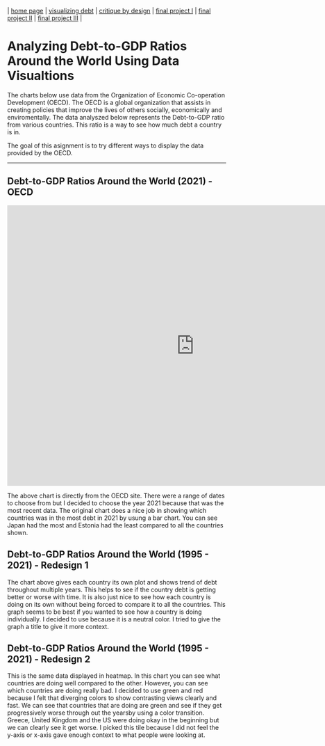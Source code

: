| [home page](https://maxineattobrah.github.io/portfolio/) | [visualizing debt](dataviz2.md) | [critique by design](assignment3and4.md) | [final project I](final_project_maxineattobrah.md) | [final project II](final_project_part_2_maxineattobrah.md) | [final project III](final_project_part_3_maxineattobrah.md) |

# Analyzing Debt-to-GDP Ratios Around the World Using Data Visualtions

The charts below use data from the Organization of Economic Co-operation Development (OECD). The OECD is a global organization that assists in creating policies that improve the lives of others socially, economically and enviromentally. The data analyszed below represents the Debt-to-GDP ratio from various countries. This ratio is a way to see how much debt a country is in. 

The goal of this asignment is to try different ways to display the data provided by the OECD.

***

## Debt-to-GDP Ratios Around the World (2021) - OECD
 
<iframe src="https://data.oecd.org/chart/6XPu" width="860" height="645" style="border: 0" mozallowfullscreen="true" webkitallowfullscreen="true" allowfullscreen="true"><a href="https://data.oecd.org/chart/6XPu" target="_blank">OECD Chart: General government debt, Total, % of GDP, Annual, 2021</a></iframe>

The above chart is directly from the OECD site. There were a range of dates to choose from but I decided to choose the year 2021 because that was the most recent data. The original chart does a nice job in showing which countries was in the most debt in 2021 by usung a bar chart. You can see Japan had the most and Estonia had the least compared to all the countries shown.

## Debt-to-GDP Ratios Around the World (1995 - 2021) - Redesign 1

<div class="flourish-embed flourish-chart" data-src="visualisation/12566537"><script src="https://public.flourish.studio/resources/embed.js"></script></div>

The chart above gives each country its own plot and shows trend of debt throughout multiple years. This helps to see if the country debt is getting better or worse with time. It is also just nice to see how each country is doing on its own without being forced to compare it to all the countries. This graph seems to be best if you wanted to see how a country is doing individually. I decided to use because it is a neutral color. I tried to give the graph a title to give it more context. 


## Debt-to-GDP Ratios Around the World (1995 - 2021) - Redesign 2

<div class="flourish-embed flourish-heatmap" data-src="visualisation/12566923"><script src="https://public.flourish.studio/resources/embed.js"></script></div>

This is the same data displayed in heatmap. In this chart you can see what countries are doing well compared to the other. However, you can see which countries are doing really bad. I decided to use green and red because I felt that diverging colors to show contrasting views clearly and fast. We can see that countries that are doing are green and see if they get progressively worse through out the yearsby using a color transition. Greece, United Kingdom and the US were doing okay in the beginning but we can clearly see it get worse. I picked this tile because I did not feel the y-axis or x-axis gave enough context to what people were looking at. 

